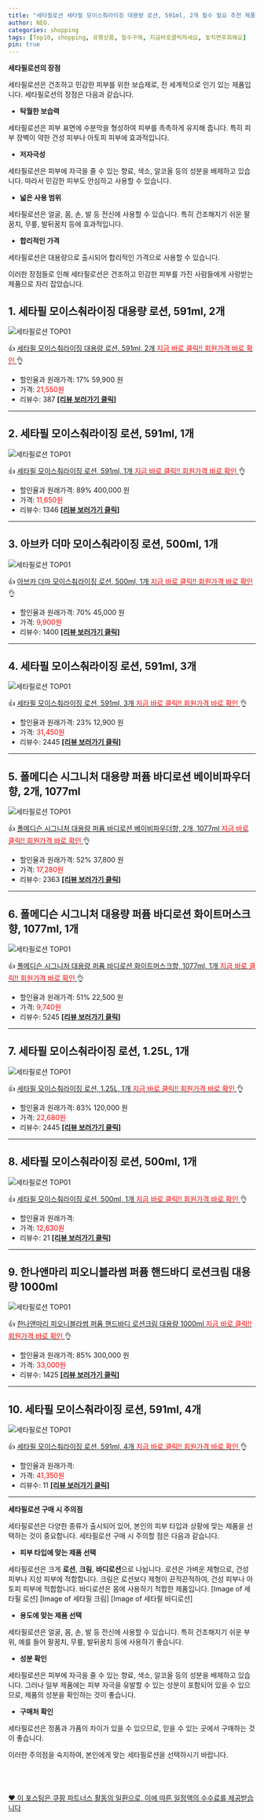 ```yaml
---
title: "세타필로션 세타필 모이스춰라이징 대용량 로션, 591ml, 2개 필수 필요 추천 제품 비교 최저 가격 비교 장점 구매 후기 구매평"
author: NEO.
categories: shopping
tags: [Top10, shopping, 유행상품, 필수구매, 지금바로클릭하세요, 놓치면후회해요]
pin: true
---
```

**세타필로션의 장점**

세타필로션은 건조하고 민감한 피부를 위한 보습제로, 전 세계적으로 인기 있는 제품입니다. 세타필로션의 장점은 다음과 같습니다.

* **탁월한 보습력**

세타필로션은 피부 표면에 수분막을 형성하여 피부를 촉촉하게 유지해 줍니다. 특히 피부 장벽이 약한 건성 피부나 아토피 피부에 효과적입니다.

* **저자극성**

세타필로션은 피부에 자극을 줄 수 있는 향료, 색소, 알코올 등의 성분을 배제하고 있습니다. 따라서 민감한 피부도 안심하고 사용할 수 있습니다.

* **넓은 사용 범위**

세타필로션은 얼굴, 몸, 손, 발 등 전신에 사용할 수 있습니다. 특히 건조해지기 쉬운 팔꿈치, 무릎, 발뒤꿈치 등에 효과적입니다.

* **합리적인 가격**

세타필로션은 대용량으로 출시되어 합리적인 가격으로 사용할 수 있습니다.

이러한 장점들로 인해 세타필로션은 건조하고 민감한 피부를 가진 사람들에게 사랑받는 제품으로 자리 잡았습니다.

   

## 1. 세타필 모이스춰라이징 대용량 로션, 591ml, 2개

![세타필로션 TOP01](https://thumbnail6.coupangcdn.com/thumbnails/remote/490x490ex/image/retail/images/711593805388429-8681b9cc-5d10-40db-99d4-f490d8eca8b5.jpg)


👍 [세타필 모이스춰라이징 대용량 로션, 591ml, 2개 <font color=red> 지금 바로 클릭!! 회원가격 바로 확인 </font> ](https://link.coupang.com/re/AFFSDP?lptag=AF3617701&subid=GithubCoopas&pageKey=7164345502&traceid=V0-153&itemId=15015111767&vendorItemId=85072877349) 👌 


- 할인율과 원래가격: 17%  59,900   원
- 가격: <span style='color:red'>21,550원</span>
- 리뷰수: 387  [**[리뷰 보러가기 클릭]**](https://link.coupang.com/re/AFFSDP?lptag=AF3617701&subid=GithubCoopas&pageKey=7164345502&traceid=V0-153&itemId=15015111767&vendorItemId=85072877349)

---


   

## 2. 세타필 모이스춰라이징 로션, 591ml, 1개

![세타필로션 TOP01](https://thumbnail6.coupangcdn.com/thumbnails/remote/490x490ex/image/retail/images/1322644922592436-233ae835-1c61-4ace-bc8d-8950cb6c315f.jpg)


👍 [세타필 모이스춰라이징 로션, 591ml, 1개 <font color=red> 지금 바로 클릭!! 회원가격 바로 확인 </font> ](https://link.coupang.com/re/AFFSDP?lptag=AF3617701&subid=GithubCoopas&pageKey=7164345502&traceid=V0-153&itemId=14999324866&vendorItemId=80519514876) 👌 


- 할인율과 원래가격: 89%  400,000   원
- 가격: <span style='color:red'>11,650원</span>
- 리뷰수: 1346  [**[리뷰 보러가기 클릭]**](https://link.coupang.com/re/AFFSDP?lptag=AF3617701&subid=GithubCoopas&pageKey=7164345502&traceid=V0-153&itemId=14999324866&vendorItemId=80519514876)

---


   

## 3. 아브카 더마 모이스춰라이징 로션, 500ml, 1개

![세타필로션 TOP01](https://thumbnail6.coupangcdn.com/thumbnails/remote/490x490ex/image/retail/images/2023/06/07/9/4/8d910bb7-067c-4ddc-af0b-fbb6f645c967.jpg)


👍 [아브카 더마 모이스춰라이징 로션, 500ml, 1개 <font color=red> 지금 바로 클릭!! 회원가격 바로 확인 </font> ](https://link.coupang.com/re/AFFSDP?lptag=AF3617701&subid=GithubCoopas&pageKey=7384676406&traceid=V0-153&itemId=19079399276&vendorItemId=86201824341) 👌 


- 할인율과 원래가격: 70%  45,000   원
- 가격: <span style='color:red'>9,900원</span>
- 리뷰수: 1400  [**[리뷰 보러가기 클릭]**](https://link.coupang.com/re/AFFSDP?lptag=AF3617701&subid=GithubCoopas&pageKey=7384676406&traceid=V0-153&itemId=19079399276&vendorItemId=86201824341)

---


   

## 4. 세타필 모이스춰라이징 로션, 591ml, 3개

![세타필로션 TOP01](https://thumbnail10.coupangcdn.com/thumbnails/remote/490x490ex/image/retail/images/711216595735036-8139ff0f-4120-43d8-a05f-820fa0f83a1d.jpg)


👍 [세타필 모이스춰라이징 로션, 591ml, 3개 <font color=red> 지금 바로 클릭!! 회원가격 바로 확인 </font> ](https://link.coupang.com/re/AFFSDP?lptag=AF3617701&subid=GithubCoopas&pageKey=7164345502&traceid=V0-153&itemId=17910186641&vendorItemId=85072873775) 👌 


- 할인율과 원래가격: 23%  12,900   원
- 가격: <span style='color:red'>31,450원</span>
- 리뷰수: 2445  [**[리뷰 보러가기 클릭]**](https://link.coupang.com/re/AFFSDP?lptag=AF3617701&subid=GithubCoopas&pageKey=7164345502&traceid=V0-153&itemId=17910186641&vendorItemId=85072873775)

---


   

## 5. 폴메디슨 시그니처 대용량 퍼퓸 바디로션 베이비파우더향, 2개, 1077ml

![세타필로션 TOP01](https://thumbnail7.coupangcdn.com/thumbnails/remote/490x490ex/image/retail/images/665330535449461-a39f92d3-2842-426e-9d45-91c8a9ed1a19.jpg)


👍 [폴메디슨 시그니처 대용량 퍼퓸 바디로션 베이비파우더향, 2개, 1077ml <font color=red> 지금 바로 클릭!! 회원가격 바로 확인 </font> ](https://link.coupang.com/re/AFFSDP?lptag=AF3617701&subid=GithubCoopas&pageKey=7405840396&traceid=V0-153&itemId=19026839687&vendorItemId=70332755124) 👌 


- 할인율과 원래가격: 52%  37,800   원
- 가격: <span style='color:red'>17,280원</span>
- 리뷰수: 2363  [**[리뷰 보러가기 클릭]**](https://link.coupang.com/re/AFFSDP?lptag=AF3617701&subid=GithubCoopas&pageKey=7405840396&traceid=V0-153&itemId=19026839687&vendorItemId=70332755124)

---


   

## 6. 폴메디슨 시그니처 대용량 퍼퓸 바디로션 화이트머스크향, 1077ml, 1개

![세타필로션 TOP01](https://thumbnail7.coupangcdn.com/thumbnails/remote/490x490ex/image/retail/images/47076999543063-7df34506-b88c-41c9-827a-1f1e97da41a3.jpg)


👍 [폴메디슨 시그니처 대용량 퍼퓸 바디로션 화이트머스크향, 1077ml, 1개 <font color=red> 지금 바로 클릭!! 회원가격 바로 확인 </font> ](https://link.coupang.com/re/AFFSDP?lptag=AF3617701&subid=GithubCoopas&pageKey=7463401206&traceid=V0-153&itemId=2340021162&vendorItemId=70336612488) 👌 


- 할인율과 원래가격: 51%  22,500   원
- 가격: <span style='color:red'>9,740원</span>
- 리뷰수: 5245  [**[리뷰 보러가기 클릭]**](https://link.coupang.com/re/AFFSDP?lptag=AF3617701&subid=GithubCoopas&pageKey=7463401206&traceid=V0-153&itemId=2340021162&vendorItemId=70336612488)

---


   

## 7. 세타필 모이스춰라이징 로션, 1.25L, 1개

![세타필로션 TOP01](https://thumbnail9.coupangcdn.com/thumbnails/remote/490x490ex/image/retail/images/2022/12/20/10/0/196f8a76-789e-4c72-869e-db746d34bfee.png)


👍 [세타필 모이스춰라이징 로션, 1.25L, 1개 <font color=red> 지금 바로 클릭!! 회원가격 바로 확인 </font> ](https://link.coupang.com/re/AFFSDP?lptag=AF3617701&subid=GithubCoopas&pageKey=7164345502&traceid=V0-153&itemId=17215242941&vendorItemId=84387112171) 👌 


- 할인율과 원래가격: 83%  120,000   원
- 가격: <span style='color:red'>22,680원</span>
- 리뷰수: 2445  [**[리뷰 보러가기 클릭]**](https://link.coupang.com/re/AFFSDP?lptag=AF3617701&subid=GithubCoopas&pageKey=7164345502&traceid=V0-153&itemId=17215242941&vendorItemId=84387112171)

---


   

## 8. 세타필 모이스춰라이징 로션, 500ml, 1개

![세타필로션 TOP01](https://thumbnail10.coupangcdn.com/thumbnails/remote/490x490ex/image/rs_quotation_api/u38gth7f/4dd9b982ec6f4a1984f6701ca3e3bfb4.png)


👍 [세타필 모이스춰라이징 로션, 500ml, 1개 <font color=red> 지금 바로 클릭!! 회원가격 바로 확인 </font> ](https://link.coupang.com/re/AFFSDP?lptag=AF3617701&subid=GithubCoopas&pageKey=7164345502&traceid=V0-153&itemId=19715897661&vendorItemId=85128497249) 👌 


- 할인율과 원래가격: 
- 가격: <span style='color:red'>12,630원</span>
- 리뷰수: 21  [**[리뷰 보러가기 클릭]**](https://link.coupang.com/re/AFFSDP?lptag=AF3617701&subid=GithubCoopas&pageKey=7164345502&traceid=V0-153&itemId=19715897661&vendorItemId=85128497249)

---


   

## 9. 한나앤마리 피오니블라썸 퍼퓸 핸드바디 로션크림 대용량 1000ml

![세타필로션 TOP01](https://thumbnail10.coupangcdn.com/thumbnails/remote/490x490ex/image/vendor_inventory/3115/caabc1eda1528e9783fdc53b1c79017d940c5b145c8a70c60939f671ff35.jpg)


👍 [한나앤마리 피오니블라썸 퍼퓸 핸드바디 로션크림 대용량 1000ml <font color=red> 지금 바로 클릭!! 회원가격 바로 확인 </font> ](https://link.coupang.com/re/AFFSDP?lptag=AF3617701&subid=GithubCoopas&pageKey=7751755545&traceid=V0-153&itemId=20882022887&vendorItemId=71286438681) 👌 


- 할인율과 원래가격: 85%  300,000   원
- 가격: <span style='color:red'>33,000원</span>
- 리뷰수: 1425  [**[리뷰 보러가기 클릭]**](https://link.coupang.com/re/AFFSDP?lptag=AF3617701&subid=GithubCoopas&pageKey=7751755545&traceid=V0-153&itemId=20882022887&vendorItemId=71286438681)

---


   

## 10. 세타필 모이스춰라이징 로션, 591ml, 4개

![세타필로션 TOP01](https://thumbnail10.coupangcdn.com/thumbnails/remote/490x490ex/image/retail/images/711306823051935-b24b213c-7376-40de-b814-ed0f8d16b095.jpg)


👍 [세타필 모이스춰라이징 로션, 591ml, 4개 <font color=red> 지금 바로 클릭!! 회원가격 바로 확인 </font> ](https://link.coupang.com/re/AFFSDP?lptag=AF3617701&subid=GithubCoopas&pageKey=7164345502&traceid=V0-153&itemId=15015111759&vendorItemId=85072873610) 👌 


- 할인율과 원래가격: 
- 가격: <span style='color:red'>41,350원</span>
- 리뷰수: 11  [**[리뷰 보러가기 클릭]**](https://link.coupang.com/re/AFFSDP?lptag=AF3617701&subid=GithubCoopas&pageKey=7164345502&traceid=V0-153&itemId=15015111759&vendorItemId=85072873610)

---
**세타필로션 구매 시 주의점**

세타필로션은 다양한 종류가 출시되어 있어, 본인의 피부 타입과 상황에 맞는 제품을 선택하는 것이 중요합니다. 세타필로션 구매 시 주의할 점은 다음과 같습니다.

* **피부 타입에 맞는 제품 선택**

세타필로션은 크게 **로션**, **크림**, **바디로션**으로 나뉩니다. 로션은 가벼운 제형으로, 건성 피부나 지성 피부에 적합합니다. 크림은 로션보다 제형이 끈적끈적하여, 건성 피부나 아토피 피부에 적합합니다. 바디로션은 몸에 사용하기 적합한 제품입니다.
[Image of 세타필 로션]
[Image of 세타필 크림]
[Image of 세타필 바디로션]

* **용도에 맞는 제품 선택**

세타필로션은 얼굴, 몸, 손, 발 등 전신에 사용할 수 있습니다. 특히 건조해지기 쉬운 부위, 예를 들어 팔꿈치, 무릎, 발뒤꿈치 등에 사용하기 좋습니다.

* **성분 확인**

세타필로션은 피부에 자극을 줄 수 있는 향료, 색소, 알코올 등의 성분을 배제하고 있습니다. 그러나 일부 제품에는 피부 자극을 유발할 수 있는 성분이 포함되어 있을 수 있으므로, 제품의 성분을 확인하는 것이 좋습니다.

* **구매처 확인**

세타필로션은 정품과 가품의 차이가 있을 수 있으므로, 믿을 수 있는 곳에서 구매하는 것이 좋습니다.

이러한 주의점을 숙지하여, 본인에게 맞는 세타필로션을 선택하시기 바랍니다.<br><br><br><br><br> [ ❤  이 포스팅은 쿠팡 파트너스 활동의 일환으로, 이에 따른 일정액의 수수료를 제공받습니다](https://link.coupang.com/a/bcEFyh)